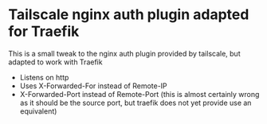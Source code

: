 # Tailscale nginx auth plugin adapted for Traefik

This is a small tweak to the nginx auth plugin provided
by tailscale, but adapted to work with Traefik

- Listens on http
- Uses X-Forwarded-For instead of Remote-IP
- X-Forwarded-Port instead of Remote-Port (this is almost certainly wrong as it
  should be the source port, but traefik does not yet provide use an
  equivalent)
